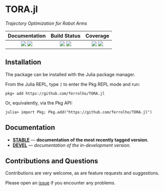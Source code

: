 # TORA.jl

*Trajectory Optimization for Robot Arms*

|                             **Documentation**                             |                        **Build Status**                         |                            **Coverage**                             |
| :-----------------------------------------------------------------------: | :-------------------------------------------------------------: | :-----------------------------------------------------------------: |
| [![][docs-stable-img]][docs-stable-url] [![][docs-dev-img]][docs-dev-url] | [![][travis-img]][travis-url] [![][appveyor-img]][appveyor-url] | [![][codecov-img]][codecov-url] [![][coveralls-img]][coveralls-url] |

## Installation

The package can be installed with the Julia package manager.

From the Julia REPL, type `]` to enter the Pkg REPL mode and run:
```
pkg> add https://github.com/ferrolho/TORA.jl
```

Or, equivalently, via the Pkg API:
```
julia> import Pkg; Pkg.add("https://github.com/ferrolho/TORA.jl")
```

## Documentation

- [**STABLE**][docs-stable-url] &mdash; **documentation of the most recently tagged version.**
- [**DEVEL**][docs-dev-url] &mdash; *documentation of the in-development version.*

## Contributions and Questions

Contributions are very welcome, as are feature requests and suggestions.

Please open an [issue][issues-url] if you encounter any problems.

[docs-dev-img]: https://img.shields.io/badge/docs-dev-blue.svg
[docs-dev-url]: https://ferrolho.github.io/TORA.jl/dev

[docs-stable-img]: https://img.shields.io/badge/docs-stable-blue.svg
[docs-stable-url]: https://ferrolho.github.io/TORA.jl/stable

[travis-img]: https://travis-ci.com/ferrolho/TORA.jl.svg?branch=main&token=wa8UTQ2MKiuHJN6QRxtH
[travis-url]: https://travis-ci.com/ferrolho/TORA.jl

[appveyor-img]: https://ci.appveyor.com/api/projects/status/hxhsgmjeloa2rei6?svg=true
[appveyor-url]: https://ci.appveyor.com/project/ferrolho/tora-jl

[codecov-img]: https://codecov.io/gh/ferrolho/TORA.jl/branch/main/graph/badge.svg?token=7KDVBWH74I
[codecov-url]: https://codecov.io/gh/ferrolho/TORA.jl

[coveralls-img]: https://coveralls.io/repos/github/ferrolho/TORA.jl/badge.svg?branch=main
[coveralls-url]: https://coveralls.io/github/ferrolho/TORA.jl?branch=main

[issues-url]: https://github.com/ferrolho/TORA.jl/issues
